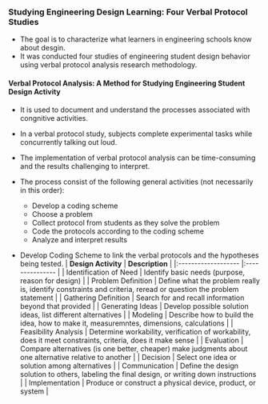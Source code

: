 ### Studying Engineering Design Learning: Four Verbal Protocol Studies
- The goal is to characterize what learners in engineering schools know about desgin.
- It was conducted four studies of engineering student design behavior using verbal protocol analysis research methodology.

#### Verbal Protocol Analysis: A Method for Studying Engineering Student Design Activity
- It is used to document and understand  the processes associated with congnitive activities.
- In a verbal protocol study, subjects complete experimental tasks while concurrently talking out loud.
- The implementation of verbal protocol analysis can be time-consuming and the results challenging to interpret.
- The process consist of the following general activities (not necessarily in this order):
  - Develop a coding scheme
  - Choose a problem
  - Collect protocol from students as they solve the problem
  - Code the protocols according to the coding scheme
  - Analyze and interpret results

- Develop Coding Scheme to link the verbal protocols and the hypotheses being tested.
  | **Design Activity** | **Description** |
  |:------------------- |:--------------- |
  | Identification of Need | Identify basic needs (purpose, reason for design) |
  | Problem Definition | Define what the problem really is, identify constraints and criteria, reread or question the problem statement |
  | Gathering Definition | Search for and recall information beyond that provided |
  | Generating Ideas | Develop possible solution ideas, list different alternatives |
  | Modeling | Describe how to build the idea, how to make it, measuremntes, dimensions, calculations |
  | Feasibility Analysis | Determine workability, verification of workability, does it meet constraints, criteria, does it make sense | 
  | Evaluation | Compare alternatives (is one better, cheaper) make judgments about one alternative relative to another |
  | Decision | Select one idea or solution among alternatives |
  | Communication | Define the design solution to others, labeling the final design, or writing down instructions |
  | Implementation | Produce or construct a physical device, product, or system |
